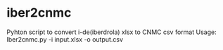 # iber2cnmc
Pyhton script to convert i-de(iberdrola) xlsx to CNMC csv format
Usage:  
Iber2cnmc.py -i input.xlsx -o output.csv
